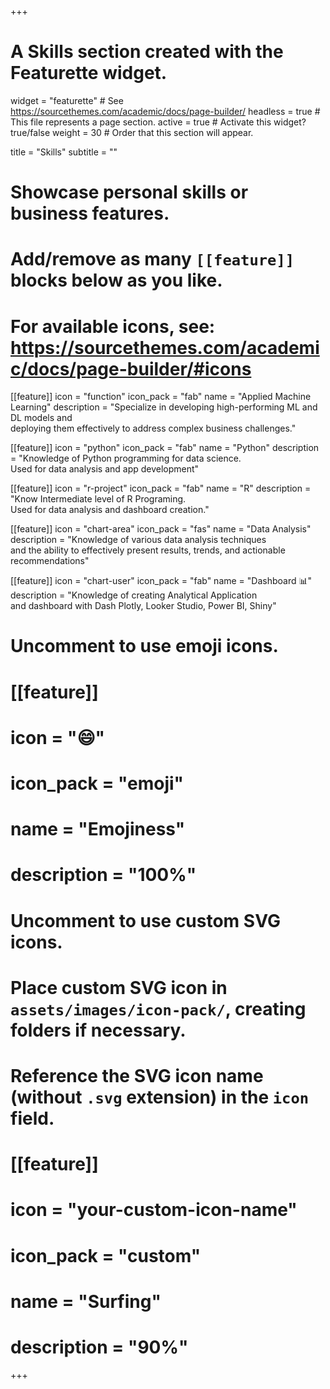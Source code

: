 +++
# A Skills section created with the Featurette widget.
widget = "featurette"  # See https://sourcethemes.com/academic/docs/page-builder/
headless = true  # This file represents a page section.
active = true  # Activate this widget? true/false
weight = 30  # Order that this section will appear.

title = "Skills"
subtitle = ""

# Showcase personal skills or business features.
# 
# Add/remove as many `[[feature]]` blocks below as you like.
# 
# For available icons, see: https://sourcethemes.com/academic/docs/page-builder/#icons

[[feature]]
  icon = "function"
  icon_pack = "fab"
  name = "Applied Machine Learning"
  description = "Specialize in developing high-performing ML and DL models and <br> deploying them effectively to address complex business challenges."

[[feature]]
  icon = "python"
  icon_pack = "fab"
  name = "Python"
  description = "Knowledge of Python programming for data science.<br> Used for data analysis and app development" 
  

[[feature]]
  icon = "r-project"
  icon_pack = "fab"
  name = "R"
  description = "Know Intermediate level of R Programing.<br> Used for data analysis and dashboard creation."
  
  
[[feature]]
  icon = "chart-area"
  icon_pack = "fas"
  name = "Data Analysis"
  description = "Knowledge of various data analysis techniques <br> and the ability to effectively present results, trends, and actionable recommendations"  

[[feature]]
  icon = "chart-user"
  icon_pack = "fab"
  name = "Dashboard 📊"
  description = "Knowledge of creating  Analytical Application <br> and dashboard with Dash Plotly, Looker Studio, Power BI, Shiny"  



# Uncomment to use emoji icons.
# [[feature]]
#  icon = ":smile:"
#  icon_pack = "emoji"
#  name = "Emojiness"
#  description = "100%"  

# Uncomment to use custom SVG icons.
# Place custom SVG icon in `assets/images/icon-pack/`, creating folders if necessary.
# Reference the SVG icon name (without `.svg` extension) in the `icon` field.
# [[feature]]
#  icon = "your-custom-icon-name"
#  icon_pack = "custom"
#  name = "Surfing"
#  description = "90%"

+++
